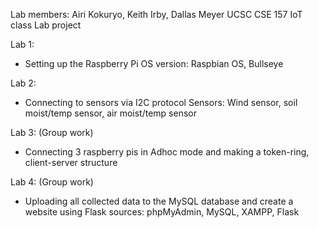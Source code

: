 Lab members: Airi Kokuryo, Keith Irby, Dallas Meyer
UCSC CSE 157 IoT class Lab project

Lab 1:
- Setting up the Raspberry Pi
OS version: Raspbian OS, Bullseye

Lab 2:
- Connecting to sensors via I2C protocol
Sensors: Wind sensor, soil moist/temp sensor, air moist/temp sensor

Lab 3: (Group work)
- Connecting 3 raspberry pis in Adhoc mode and making a token-ring, client-server structure

Lab 4: (Group work)
- Uploading all collected data to the MySQL database and create a website using Flask
sources: phpMyAdmin, MySQL, XAMPP, Flask
